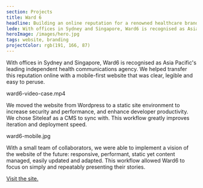 ```yaml
---
section: Projects
title: Ward 6
headline: Building an online reputation for a renowned healthcare branding agency.
lede: With offices in Sydney and Singapore, Ward6 is recognised as Asia Pacific's leading independent health communications agency. We helped transfer this reputation online with a mobile-first website that was clear, legible and easy to peruse.
heroImage: /images/hero.jpg
tags: website, branding
projectColor: rgb(191, 166, 87)
---
```


With offices in Sydney and Singapore, Ward6 is recognised as Asia Pacific's leading independent health communications agency. We helped transfer this reputation online with a mobile-first website that was clear, legible and easy to peruse.

ward6-video-case.mp4

We moved the website from Wordpress to a static site environment to increase security and performance, and enhance developer productivity. We chose Siteleaf as a CMS to sync with. This workflow greatly improves iteration and deployment speed.

ward6-mobile.jpg

With a small team of collaborators, we were able to implement a vision of the website of the future: responsive, performant, static yet content managed, easily updated and adapted. This workflow allowed Ward6 to focus on simply and repeatably presenting their stories.

[Visit the site.](http://www.ward6.asia)


